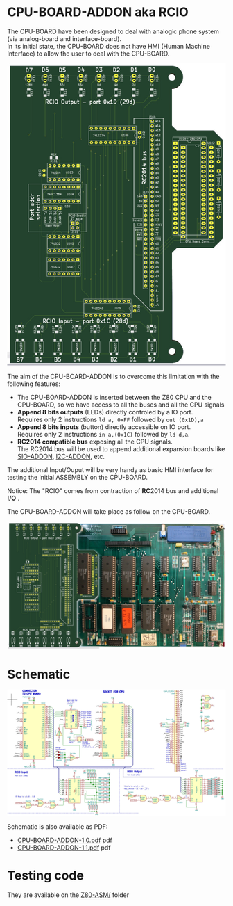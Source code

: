 # CPU-BOARD-ADDON aka RCIO

The CPU-BOARD have been designed to deal with analogic phone system (via analog-board and interface-board).<br />In its initial state, the CPU-BOARD does not have HMI (Human Machine Interface) to allow the user to deal with the CPU-BOARD.

![CPU-BOARD-ADDON](docs/CPU-BOARD-ADDON(3D)-1.0.jpg)

The aim of the CPU-BOARD-ADDON is to overcome this limitation with the following features:
* The CPU-BOARD-ADDON is inserted between the Z80 CPU and the CPU-BOARD, so we have access to all the buses and all the CPU signals
* **Append 8 bits outputs** (LEDs) directly controled by a IO port.<br />Requires only 2 instructions `ld a, 0xFF` followed by `out (0x1D),a`
* **Append 8 bits inputs** (button) directly accessible on IO port.<br />Requires only 2 instructions `in a,(0x1C)` followed by `ld d,a`.
* **RC2014 compatible bus** exposing all the CPU signals.<br />The RC2014 bus will be used to append additional expansion boards like [SIO-ADDON](../SIO-ADDON), [I2C-ADDON](../I2C-ADDON), etc.

The additional Input/Ouput will be very handy as basic HMI interface for testing the initial ASSEMBLY on the CPU-BOARD.

Notice: The "RCIO" comes from contraction of **RC**2014 bus and additional **I/O** .

The CPU-BOARD-ADDON will take place as follow on the CPU-BOARD.

![CPU-BOARD-ADDON assembly with CPU-BOARD](docs/CPU-BOARD-ADDON-assembly.jpg)

# Schematic

![CPU-BOARD-ADDON schematic](docs/CPU-BOARD-ADDON-1.1.jpg)

Schematic is also available as PDF:
* [CPU-BOARD-ADDON-1.0.pdf](docs/CPU-BOARD-ADDON-1.0.pdf) pdf
* [CPU-BOARD-ADDON-1.1.pdf](docs/CPU-BOARD-ADDON-1.1.pdf) pdf

# Testing code

They are available on the [Z80-ASM/](../Z80-ASM) folder
